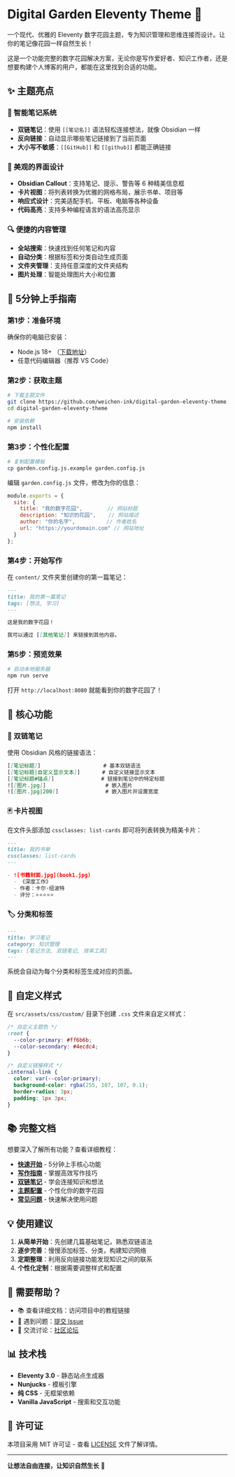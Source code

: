 # Digital Garden Eleventy Theme 🌿

一个现代、优雅的 Eleventy 数字花园主题，专为知识管理和思维连接而设计。让你的笔记像花园一样自然生长！

这是一个功能完整的数字花园解决方案，无论你是写作爱好者、知识工作者，还是想要构建个人博客的用户，都能在这里找到合适的功能。

## ✨ 主题亮点

### 🧠 智能笔记系统
- **双链笔记**：使用 `[[笔记名]]` 语法轻松连接想法，就像 Obsidian 一样
- **反向链接**：自动显示哪些笔记链接到了当前页面
- **大小写不敏感**：`[[GitHub]]` 和 `[[github]]` 都能正确链接

### 🎨 美观的界面设计
- **Obsidian Callout**：支持笔记、提示、警告等 6 种精美信息框
- **卡片视图**：将列表转换为优雅的网格布局，展示书单、项目等
- **响应式设计**：完美适配手机、平板、电脑等各种设备
- **代码高亮**：支持多种编程语言的语法高亮显示

### 🔍 便捷的内容管理
- **全站搜索**：快速找到任何笔记和内容
- **自动分类**：根据标签和分类自动生成页面
- **文件夹管理**：支持任意深度的文件夹结构
- **图片处理**：智能处理图片大小和位置

## 🚀 5分钟上手指南

### 第1步：准备环境
确保你的电脑已安装：
- Node.js 18+ （[下载地址](https://nodejs.org/)）
- 任意代码编辑器（推荐 VS Code）

### 第2步：获取主题
```bash
# 下载主题文件
git clone https://github.com/weichen-ink/digital-garden-eleventy-theme.git
cd digital-garden-eleventy-theme

# 安装依赖
npm install
```

### 第3步：个性化配置
```bash
# 复制配置模板
cp garden.config.js.example garden.config.js
```

编辑 `garden.config.js` 文件，修改为你的信息：
```javascript
module.exports = {
  site: {
    title: "我的数字花园",        // 网站标题
    description: "知识的花园",    // 网站描述
    author: "你的名字",          // 作者姓名
    url: "https://yourdomain.com" // 网站地址
  }
};
```

### 第4步：开始写作
在 `content/` 文件夹里创建你的第一篇笔记：

```markdown
---
title: 我的第一篇笔记
tags: [想法, 学习]
---

这是我的数字花园！

我可以通过 [[其他笔记]] 来链接到其他内容。
```

### 第5步：预览效果
```bash
# 启动本地服务器
npm run serve
```

打开 `http://localhost:8080` 就能看到你的数字花园了！

## 📖 核心功能

### 🔗 双链笔记
使用 Obsidian 风格的链接语法：
```markdown
[[笔记标题]]                    # 基本双链语法
[[笔记标题|自定义显示文本]]       # 自定义链接显示文本
[[笔记标题#锚点]]               # 链接到笔记中的特定标题
![[图片.jpg]]                   # 嵌入图片
![[图片.jpg|200]]               # 嵌入图片并设置宽度
```

### 🃏 卡片视图
在文件头部添加 `cssclasses: list-cards` 即可将列表转换为精美卡片：

```markdown
---
title: 我的书单
cssclasses: list-cards
---

- ![书籍封面.jpg](book1.jpg)
  - 《深度工作》
  - 作者：卡尔·纽波特
  - 评分：⭐⭐⭐⭐⭐
```

### 🏷️ 分类和标签
```markdown
---
title: 学习笔记
category: 知识管理
tags: [笔记方法, 双链笔记, 效率工具]
---
```

系统会自动为每个分类和标签生成对应的页面。


## 🎨 自定义样式

在 `src/assets/css/custom/` 目录下创建 `.css` 文件来自定义样式：

```css
/* 自定义主题色 */
:root {
  --color-primary: #ff6b6b;
  --color-secondary: #4ecdc4;
}

/* 自定义链接样式 */
.internal-link {
  color: var(--color-primary);
  background-color: rgba(255, 107, 107, 0.1);
  border-radius: 3px;
  padding: 1px 3px;
}
```

## 📚 完整文档

想要深入了解所有功能？查看详细教程：

- **[快速开始](content/theme-doc/快速开始.md)** - 5分钟上手核心功能
- **[写作指南](content/theme-doc/写作指南.md)** - 掌握高效写作技巧  
- **[双链笔记](content/theme-doc/双链笔记.md)** - 学会连接知识和想法
- **[主题配置](content/theme-doc/主题配置.md)** - 个性化你的数字花园
- **[常见问题](content/theme-doc/常见问题.md)** - 快速解决使用问题

## 💡 使用建议

1. **从简单开始**：先创建几篇基础笔记，熟悉双链语法
2. **逐步完善**：慢慢添加标签、分类，构建知识网络
3. **定期整理**：利用反向链接功能发现知识之间的联系
4. **个性化定制**：根据需要调整样式和配置

## 🤝 需要帮助？

- 📚 查看详细文档：访问项目中的教程链接
- 🐛 遇到问题：[提交 Issue](https://github.com/weichen-ink/digital-garden-eleventy-theme/issues)
- 💬 交流讨论：[社区论坛](https://github.com/weichen-ink/digital-garden-eleventy-theme/discussions)

## 📊 技术栈

- **Eleventy 3.0** - 静态站点生成器
- **Nunjucks** - 模板引擎
- **纯 CSS** - 无框架依赖
- **Vanilla JavaScript** - 搜索和交互功能

## 📄 许可证

本项目采用 MIT 许可证 - 查看 [LICENSE](LICENSE) 文件了解详情。

---

**让想法自由连接，让知识自然生长** 🌱
